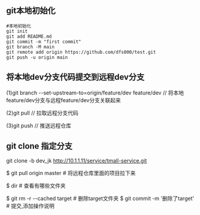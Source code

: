 ## git本地初始化

```
#本地初始化
git init
git add README.md
git commit -m "first commit"
git branch -M main
git remote add origin https://github.com/dfs000/test.git
git push -u origin main
```

## **将本地dev分支代码提交到远程dev分支**

(1)git branch --set-upstream-to=origin/feature/dev feature/dev // 将本地feature/dev分支与远程feature/dev分支关联起来

(2)git pull // 拉取远程分支代码

(3)git push // 推送远程仓库

## git clone 指定分支

git clone -b dev_jk http://10.1.1.11/service/tmall-service.git

$ git pull origin master          # 将远程仓库里面的项目拉下来

$ dir                        # 查看有哪些文件夹

$ git rm -r --cached target       # 删除target文件夹
$ git commit -m '删除了target'    # 提交,添加操作说明